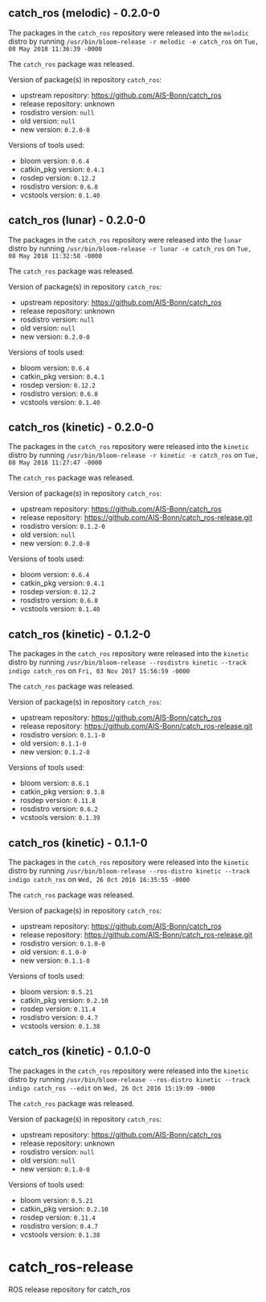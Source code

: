 ## catch_ros (melodic) - 0.2.0-0

The packages in the `catch_ros` repository were released into the `melodic` distro by running `/usr/bin/bloom-release -r melodic -e catch_ros` on `Tue, 08 May 2018 11:36:39 -0000`

The `catch_ros` package was released.

Version of package(s) in repository `catch_ros`:

- upstream repository: https://github.com/AIS-Bonn/catch_ros
- release repository: unknown
- rosdistro version: `null`
- old version: `null`
- new version: `0.2.0-0`

Versions of tools used:

- bloom version: `0.6.4`
- catkin_pkg version: `0.4.1`
- rosdep version: `0.12.2`
- rosdistro version: `0.6.8`
- vcstools version: `0.1.40`


## catch_ros (lunar) - 0.2.0-0

The packages in the `catch_ros` repository were released into the `lunar` distro by running `/usr/bin/bloom-release -r lunar -e catch_ros` on `Tue, 08 May 2018 11:32:58 -0000`

The `catch_ros` package was released.

Version of package(s) in repository `catch_ros`:

- upstream repository: https://github.com/AIS-Bonn/catch_ros
- release repository: unknown
- rosdistro version: `null`
- old version: `null`
- new version: `0.2.0-0`

Versions of tools used:

- bloom version: `0.6.4`
- catkin_pkg version: `0.4.1`
- rosdep version: `0.12.2`
- rosdistro version: `0.6.8`
- vcstools version: `0.1.40`


## catch_ros (kinetic) - 0.2.0-0

The packages in the `catch_ros` repository were released into the `kinetic` distro by running `/usr/bin/bloom-release -r kinetic -e catch_ros` on `Tue, 08 May 2018 11:27:47 -0000`

The `catch_ros` package was released.

Version of package(s) in repository `catch_ros`:

- upstream repository: https://github.com/AIS-Bonn/catch_ros
- release repository: https://github.com/AIS-Bonn/catch_ros-release.git
- rosdistro version: `0.1.2-0`
- old version: `null`
- new version: `0.2.0-0`

Versions of tools used:

- bloom version: `0.6.4`
- catkin_pkg version: `0.4.1`
- rosdep version: `0.12.2`
- rosdistro version: `0.6.8`
- vcstools version: `0.1.40`


## catch_ros (kinetic) - 0.1.2-0

The packages in the `catch_ros` repository were released into the `kinetic` distro by running `/usr/bin/bloom-release --rosdistro kinetic --track indigo catch_ros` on `Fri, 03 Nov 2017 15:56:59 -0000`

The `catch_ros` package was released.

Version of package(s) in repository `catch_ros`:

- upstream repository: https://github.com/AIS-Bonn/catch_ros
- release repository: https://github.com/AIS-Bonn/catch_ros-release.git
- rosdistro version: `0.1.1-0`
- old version: `0.1.1-0`
- new version: `0.1.2-0`

Versions of tools used:

- bloom version: `0.6.1`
- catkin_pkg version: `0.3.8`
- rosdep version: `0.11.8`
- rosdistro version: `0.6.2`
- vcstools version: `0.1.39`


## catch_ros (kinetic) - 0.1.1-0

The packages in the `catch_ros` repository were released into the `kinetic` distro by running `/usr/bin/bloom-release --ros-distro kinetic --track indigo catch_ros` on `Wed, 26 Oct 2016 16:35:55 -0000`

The `catch_ros` package was released.

Version of package(s) in repository `catch_ros`:

- upstream repository: https://github.com/AIS-Bonn/catch_ros
- release repository: https://github.com/AIS-Bonn/catch_ros-release.git
- rosdistro version: `0.1.0-0`
- old version: `0.1.0-0`
- new version: `0.1.1-0`

Versions of tools used:

- bloom version: `0.5.21`
- catkin_pkg version: `0.2.10`
- rosdep version: `0.11.4`
- rosdistro version: `0.4.7`
- vcstools version: `0.1.38`


## catch_ros (kinetic) - 0.1.0-0

The packages in the `catch_ros` repository were released into the `kinetic` distro by running `/usr/bin/bloom-release --ros-distro kinetic --track indigo catch_ros --edit` on `Wed, 26 Oct 2016 15:19:09 -0000`

The `catch_ros` package was released.

Version of package(s) in repository `catch_ros`:

- upstream repository: https://github.com/AIS-Bonn/catch_ros
- release repository: unknown
- rosdistro version: `null`
- old version: `null`
- new version: `0.1.0-0`

Versions of tools used:

- bloom version: `0.5.21`
- catkin_pkg version: `0.2.10`
- rosdep version: `0.11.4`
- rosdistro version: `0.4.7`
- vcstools version: `0.1.38`


# catch_ros-release
ROS release repository for catch_ros
